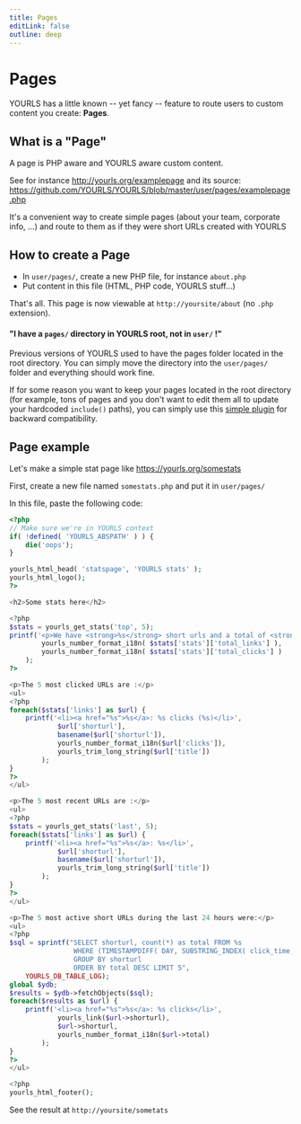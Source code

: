 ```yaml
---
title: Pages
editLink: false
outline: deep
---
```


# Pages

YOURLS has a little known -- yet fancy -- feature to route users to custom content you create: **Pages**.

## What is a "Page"

A page is PHP aware and YOURLS aware custom content.

See for instance http://yourls.org/examplepage and its source: https://github.com/YOURLS/YOURLS/blob/master/user/pages/examplepage.php

It's a convenient way to create simple pages (about your team, corporate info, ...) and route to them as if they were short URLs created with YOURLS

## How to create a Page

- In `user/pages/`, create a new PHP file, for instance `about.php`
- Put content in this file (HTML, PHP code, YOURLS stuff...)

That's all. This page is now viewable at `http://yoursite/about` (no `.php` extension).

#### "I have a `pages/` directory in YOURLS root, not in `user/` !"

Previous versions of YOURLS used to have the pages folder located in the root directory. You can simply move the directory into the `user/pages/` folder and everything should work fine.

If for some reason you want to keep your pages located in the root directory (for example, tons of pages and you don't want to edit them all to update your hardcoded `include()` paths), you can simply use this [simple plugin](https://gist.github.com/ozh/715b9ecf34517717318a3a687252d286) for backward compatibility.

## Page example

Let's make a simple stat page like https://yourls.org/somestats

First, create a new file named `somestats.php` and put it in `user/pages/`

In this file, paste the following code:

```php
<?php
// Make sure we're in YOURLS context
if( !defined( 'YOURLS_ABSPATH' ) ) {
    die('oops');
}

yourls_html_head( 'statspage', 'YOURLS stats' );
yourls_html_logo();
?>

<h2>Some stats here</h2>

<?php
$stats = yourls_get_stats('top', 5);
printf('<p>We have <strong>%s</strong> short urls and a total of <strong>%s</strong> clicks</p>',
        yourls_number_format_i18n( $stats['stats']['total_links'] ),
        yourls_number_format_i18n( $stats['stats']['total_clicks'] )
    );
?>

<p>The 5 most clicked URLs are :</p>
<ul>
<?php
foreach($stats['links'] as $url) {
    printf('<li><a href="%s">%s</a>: %s clicks (%s)</li>',
            $url['shorturl'],
            basename($url['shorturl']),
            yourls_number_format_i18n($url['clicks']),
            yourls_trim_long_string($url['title'])
        );
}
?>
</ul>

<p>The 5 most recent URLs are :</p>
<ul>
<?php
$stats = yourls_get_stats('last', 5);
foreach($stats['links'] as $url) {
    printf('<li><a href="%s">%s</a>: %s</li>',
            $url['shorturl'],
            basename($url['shorturl']),
            yourls_trim_long_string($url['title'])
        );
}
?>
</ul>

<p>The 5 most active short URLs during the last 24 hours were:</p>
<ul>
<?php
$sql = sprintf("SELECT shorturl, count(*) as total FROM %s
                WHERE (TIMESTAMPDIFF( DAY, SUBSTRING_INDEX( click_time, ' ', 1 ), CURDATE() ) < 1 )
                GROUP BY shorturl
                ORDER BY total DESC LIMIT 5",
    YOURLS_DB_TABLE_LOG);
global $ydb;
$results = $ydb->fetchObjects($sql);
foreach($results as $url) {
    printf('<li><a href="%s">%s</a>: %s clicks</li>',
            yourls_link($url->shorturl),
            $url->shorturl,
            yourls_number_format_i18n($url->total)
        );
}
?>
</ul>

<?php
yourls_html_footer();
```

See the result at `http://yoursite/sometats`
